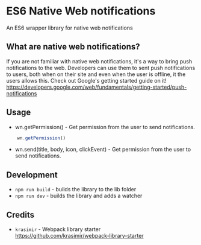 # ES6 Native Web notifications

An ES6 wrapper library for native web notifications

## What are native web notifications?

If you are not familiar with native web notifications, it's a way to bring push notifications to the web.
Developers can use them to sent push notifications to users, both when on their site and even when the user is offline, it the users allows this.
Check out Google's getting started guide on it! https://developers.google.com/web/fundamentals/getting-started/push-notifications

## Usage

* wn.getPermission() - Get permission from the user to send notifications.
```javascript
    wn.getPermission()
```
* wn.send(title, body, icon, clickEvent) - Get permission from the user to send notifications.

## Development

* `npm run build` - builds the library to the lib folder
* `npm run dev` - builds the library and adds a watcher


## Credits

* `krasimir` - Webpack library starter
https://github.com/krasimir/webpack-library-starter